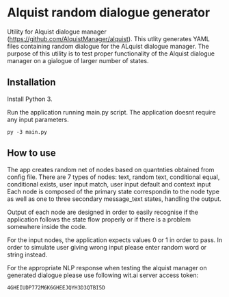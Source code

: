 # Alquist random dialogue generator
Utility for Alquist dialogue manager (https://github.com/AlquistManager/alquist). This utlity generates YAML files containing 
random dialogue for the ALquist dialogue manager. The purpose of this utility is to test proper functionality of the Alquist dialogue
manager on a gialogue of larger number of states.

## Installation
Install Python 3.

Run the application running main.py script. The application doesnt require any input parameters. 

    py -3 main.py

## How to use

The app creates random net of nodes based on quantnties obtained from config file.
There are 7 types of nodes: text, random text, conditional equal, conditional exists, user input match, user input default and context input
Each node is composed of the primary state correspondin to the node type as well as one to three secondary message_text states, handling the output.

Output of each node are designed in order to easily recognise if the application follows the state flow properly or if there is a problem somewhere inside the code.

For the input nodes, the application expects values 0 or 1 in order to pass. In order to simulate user giving wrong input please enter
random word or string instead.

For the appropriate NLP response when testing the alquist manager on generated dialogue please use following wit.ai server access token:

    4GHEIUDP772M6K6GHEEJQYH3D3QTBI5D

